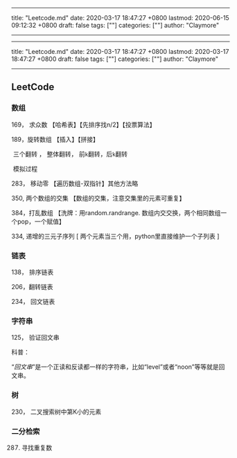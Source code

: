 
---
title: "Leetcode.md"
date: 2020-03-17 18:47:27 +0800
lastmod: 2020-06-15 09:12:32 +0800
draft: false
tags: [""]
categories: [""]
author: "Claymore"

---

---
title: "Leetcode.md"
date: 2020-03-17 18:47:27 +0800
lastmod: 2020-03-17 18:47:27 +0800
draft: false
tags: [""]
categories: [""]
author: "Claymore"

---
## LeetCode

### 数组

169， 求众数 【哈希表】【先排序找n/2】【投票算法】

189，旋转数组 【插入】【拼接】

​	三个翻转 ， 整体翻转， 前`k`翻转，后`k`翻转

​	模拟过程

283， 移动零 【遍历数组-双指针】其他方法略

350, 两个数组的交集 【数组的交集，注意交集里的元素可重复】

384，打乱数组 【洗牌：用random.randrange. 数组内交交换，两个相同数组一个pop，一个赋值】

334, 递增的三元子序列 [ 两个元素当三个用，python里直接维护一个子列表 ]



### 链表

138， 排序链表

206，翻转链表

234， 回文链表



### 字符串

125， 验证回文串

科普：

“*回文串*”是一个正读和反读都一样的字符串，比如“level”或者“noon”等等就是回文串。



### 树

230， 二叉搜索树中第K小的元素



### 二分检索

287. 寻找重复数

